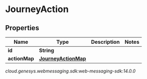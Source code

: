 # JourneyAction


## Properties

| Name | Type | Description | Notes |
| ------------ | ------------- | ------------- | ------------- |
| **id** | **String** |  |  |
| **actionMap** | [**JourneyActionMap**](JourneyActionMap) |  |  |




_cloud.genesys.webmessaging.sdk:web-messaging-sdk:14.0.0_
